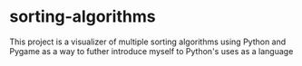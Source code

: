 # sorting-algorithms
This project is a visualizer of multiple sorting algorithms using Python and Pygame as a way to futher introduce myself to Python's uses as a language
